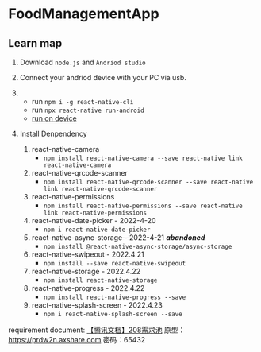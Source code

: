 # FoodManagementApp

## Learn map

1. Download `node.js` and `Andriod studio`
2. Connect your andriod device with your PC via usb.
3. - run `npm i -g react-native-cli`
   - run `npx react-native run-android `
   	- [run on device](https://reactnative.cn/docs/running-on-device)
4. Install Denpendency

   1. react-native-camera
      - `npm install react-native-camera --save react-native link react-native-camera`
   2. react-native-qrcode-scanner
      - `npm install react-native-qrcode-scanner --save react-native link react-native-qrcode-scanner`
   3. react-native-permissions
      - `npm install react-native-permissions --save react-native link react-native-permissions`
   4. react-native-date-picker - 2022-4-20
      - `npm i react-native-date-picker`
   5. ~~react-native-async-storage - 2022-4-21~~  ***abandoned***
      - `npm install @react-native-async-storage/async-storage`
   6. react-native-swipeout - 2022.4.21
      - `npm install --save react-native-swipeout`
   7. react-native-storage  - 2022.4.22
      - `npm install react-native-storage `
   8. react-native-progress  - 2022.4.22
      - `npm install react-native-progress --save `
   9. react-native-splash-screen - 2022.4.23
      - `npm i react-native-splash-screen --save `


requirement document: [【腾讯文档】208需求池](https://docs.qq.com/sheet/DQWJ4WGh2RWdRUmt2) 
原型：https://prdw2n.axshare.com 密码：65432
